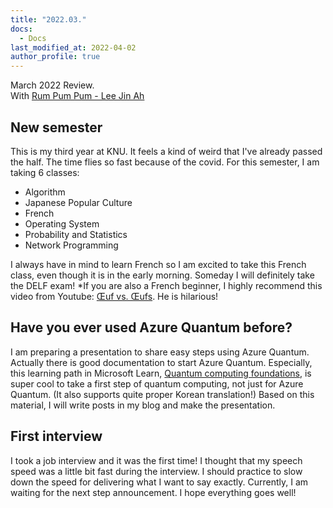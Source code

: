 ```yaml
---
title: "2022.03."
docs:
  - Docs
last_modified_at: 2022-04-02
author_profile: true
---
```


March 2022 Review.<br/>
With [Rum Pum Pum - Lee Jin Ah](https://youtu.be/6UKti_5CG_E)

## New semester

This is my third year at KNU.
It feels a kind of weird that I've already passed the half.
The time flies so fast because of the covid.
For this semester, I am taking 6 classes:

- Algorithm
- Japanese Popular Culture
- French
- Operating System
- Probability and Statistics
- Network Programming

I always have in mind to learn French so I am excited to take this French class,
even though it is in the early morning. Someday I will definitely take the DELF exam!
*If you are also a French beginner, I highly recommend this video from Youtube: [Œuf vs. Œufs](https://youtube.com/shorts/qYfY51FK7XM?feature=share).
He is hilarious!

## Have you ever used Azure Quantum before?

I am preparing a presentation to share easy steps using Azure Quantum.
Actually there is good documentation to start Azure Quantum.
Especially, this learning path in Microsoft Learn,
[Quantum computing foundations](https://docs.microsoft.com/en-us/learn/paths/quantum-computing-fundamentals/), is
super cool to take a first step of quantum computing, not just for Azure Quantum.
(It also supports quite proper Korean translation!)
Based on this material, I will write posts in my blog and make the presentation.

## First interview

I took a job interview and it was the first time!
I thought that my speech speed was a little bit fast during the interview.
I should practice to slow down the speed for delivering what I want to say exactly.
Currently, I am waiting for the next step announcement.
I hope everything goes well!
